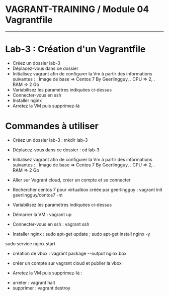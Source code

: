 # VAGRANT-TRAINING / Module 04  Vagrantfile
----------------------------------------------------------------------

# Lab-3 : Création d'un Vagrantfile
- Créez un dossier lab-3
- Déplacez-vous dans ce dossier
- Initialisez vagrant afin de configurer la Vm à partir des informations suivantes :
    . Image de base => Centos 7 By Geerlingguy,
    . CPU => 2,
    . RAM => 2 Go
- Variabilisez les paramètres indiquées ci-dessus
- Connecter-vous en ssh
- Installer nginx
- Arretez la VM puis supprimez-là

# Commandes à utiliser

- Créez un dossier lab-3 : mkdir lab-3

- Déplacez-vous dans ce dossier : cd lab-3

- Initialisez vagrant afin de configurer la Vm à partir des informations suivantes :
    . Image de base => Centos 7 By Geerlingguy,
    . CPU => 2,
    . RAM => 2 Go

- Aller sur Vagrant cloud, créer un compte et se connecter
- Rechercher centos 7 pour virtualbox créée par geerlingguy : vagrant init geerlingguy/centos7 -m

- Variabilisez les paramètres indiquées ci-dessus

- Démarrer la VM : vagrant up

- Connecter-vous en ssh : vagrant ssh

- Installer nginx : sudo apt-get update ; sudo apt-get install nginx -y

sudo service nginx start

- création de vbox : vagrant package --output nginx.box
- créer un compte sur vagrant cloud et publier la vbox

- Arretez la VM puis supprimez-là :
* arreter : vagrant halt
* supprimer : vagrant destroy